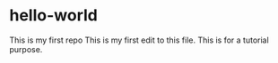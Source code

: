 # hello-world
This is my first repo
This is my first edit to this file.
This is for a tutorial purpose.
